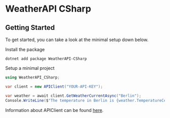# WeatherAPI CSharp

## Getting Started
To get started, you can take a look at the minimal setup down below.

Install the package
```shell
dotnet add package WeatherAPI-CSharp
```
Setup a minimal project
```csharp
using WeatherAPI_CSharp;

var client = new APIClient("YOUR-API-KEY");

var weather = await client.GetWeatherCurrentAsync("Berlin");
Console.WriteLine($"The temperature in Berlin is {weather.TemperatureCelsius}C at a wind speed of {weather.WindKph}km/h");
```

Information about APIClient can be found [here](https://drenkmann.github.io/WeatherAPI-CSharp/api/WeatherAPI_CSharp.APIClient.html).
